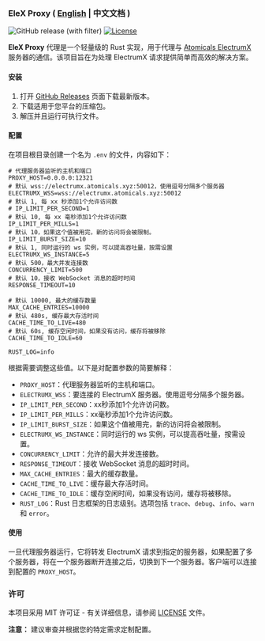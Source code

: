 ### EleX Proxy ( [English](README.md) | 中文文档 )

![GitHub release (with filter)](https://img.shields.io/github/v/release/AstroxNetwork/elex-proxy)
[![License](https://img.shields.io/badge/license-MIT-blue.svg)](LICENSE)

**EleX Proxy** 代理是一个轻量级的 Rust 实现，用于代理与 [Atomicals ElectrumX](https://github.com/atomicals/atomicals-electrumx) 服务器的通信。该项目旨在为处理 ElectrumX 请求提供简单而高效的解决方案。

#### 安装

1. 打开 [GitHub Releases](https://github.com/AstroxNetwork/elex-proxy/releases) 页面下载最新版本。
2. 下载适用于您平台的压缩包。
3. 解压并且运行可执行文件。

#### 配置

在项目根目录创建一个名为 `.env` 的文件，内容如下：

```dotenv
# 代理服务器监听的主机和端口
PROXY_HOST=0.0.0.0:12321
# 默认 wss://electrumx.atomicals.xyz:50012，使用逗号分隔多个服务器
ELECTRUMX_WSS=wss://electrumx.atomicals.xyz:50012
# 默认 1, 每 xx 秒添加1个允许访问数
# IP_LIMIT_PER_SECOND=1
# 默认 10, 每 xx 毫秒添加1个允许访问数
IP_LIMIT_PER_MILLS=1
# 默认 10，如果这个值被用完，新的访问将会被限制。
IP_LIMIT_BURST_SIZE=10
# 默认 1, 同时运行的 ws 实例，可以提高吞吐量，按需设置
ELECTRUMX_WS_INSTANCE=5
# 默认 500，最大并发连接数
CONCURRENCY_LIMIT=500
# 默认 10，接收 WebSocket 消息的超时时间
RESPONSE_TIMEOUT=10

# 默认 10000, 最大的缓存数量
MAX_CACHE_ENTRIES=10000
# 默认 480s, 缓存最大存活时间
CACHE_TIME_TO_LIVE=480
# 默认 60s, 缓存空闲时间，如果没有访问，缓存将被移除
CACHE_TIME_TO_IDLE=60

RUST_LOG=info
```

根据需要调整这些值。以下是对配置参数的简要解释：

- `PROXY_HOST`：代理服务器监听的主机和端口。
- `ELECTRUMX_WSS`：要连接的 ElectrumX 服务器。使用逗号分隔多个服务器。
- `IP_LIMIT_PER_SECOND`：xx秒添加1个允许访问数。
- `IP_LIMIT_PER_MILLS`：xx毫秒添加1个允许访问数。
- `IP_LIMIT_BURST_SIZE`：如果这个值被用完，新的访问将会被限制。
- `ELECTRUMX_WS_INSTANCE`：同时运行的 ws 实例，可以提高吞吐量，按需设置。
- `CONCURRENCY_LIMIT`：允许的最大并发连接数。
- `RESPONSE_TIMEOUT`：接收 WebSocket 消息的超时时间。
- `MAX_CACHE_ENTRIES`：最大的缓存数量。
- `CACHE_TIME_TO_LIVE`：缓存最大存活时间。
- `CACHE_TIME_TO_IDLE`：缓存空闲时间，如果没有访问，缓存将被移除。
- `RUST_LOG`：Rust 日志框架的日志级别。选项包括 `trace`、`debug`、`info`、`warn` 和 `error`。

#### 使用

一旦代理服务器运行，它将转发 ElectrumX 请求到指定的服务器，如果配置了多个服务器，将在一个服务器断开连接之后，切换到下一个服务器。客户端可以连接到配置的 `PROXY_HOST`。

### 许可

本项目采用 MIT 许可证 - 有关详细信息，请参阅 [LICENSE](LICENSE) 文件。

**注意：** 建议审查并根据您的特定需求定制配置。